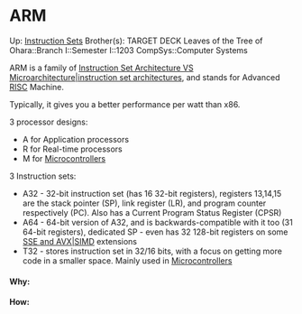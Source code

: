 # ARM

Up: [Instruction Sets](instruction_sets)
Brother(s):
TARGET DECK
Leaves of the Tree of Ohara::Branch I::Semester I::1203 CompSys::Computer Systems

ARM is a family of [Instruction Set Architecture VS Microarchitecture|instruction set architectures](instruction_set_architecture_vs_microarchitecture|instruction_set_architectures), and stands for Advanced [RISC](risc) Machine.

Typically, it gives you a better performance per watt than x86.

3 processor designs:
- A for Application processors
- R for Real-time processors
- M for [Microcontrollers](microcontrollers)

3 Instruction sets:
 - A32 - 32-bit instruction set (has 16 32-bit registers), registers 13,14,15 are the stack pointer (SP), link register (LR), and program counter respectively (PC). Also has a Current Program Status Register (CPSR)
 - A64 - 64-bit version of A32, and is backwards-compatible with it too (31 64-bit registers), dedicated SP - even has 32 128-bit registers on some [SSE and AVX|SIMD](sse_and_avx|simd) extensions
 - T32 - stores instruction set in 32/16 bits, with a focus on getting more code in a smaller space. Mainly used in [Microcontrollers](microcontrollers)



































#### Why:
#### How:









